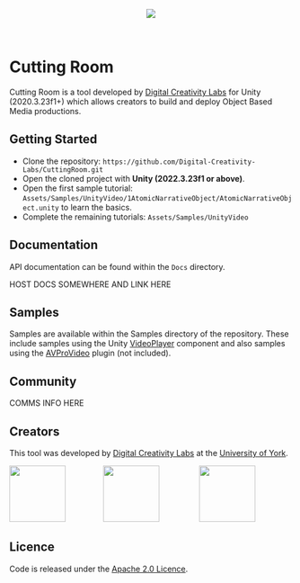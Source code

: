 <p align="center">
  <img src="https://user-images.githubusercontent.com/30237636/153431521-addef1a6-1031-4da9-827e-39013238c195.png"/>
</p>
</br>

# Cutting Room

Cutting Room is a tool developed by [Digital Creativity Labs](https://digitalcreativity.ac.uk/) for Unity (2020.3.23f1+) which allows creators to build and deploy Object Based Media productions.

## Getting Started

* Clone the repository: `https://github.com/Digital-Creativity-Labs/CuttingRoom.git`
* Open the cloned project with <b>Unity (2022.3.23f1 or above)</b>.
* Open the first sample tutorial: `Assets/Samples/UnityVideo/1AtomicNarrativeObject/AtomicNarrativeObject.unity` to learn the basics.
* Complete the remaining tutorials: `Assets/Samples/UnityVideo`

## Documentation

API documentation can be found within the `Docs` directory.

HOST DOCS SOMEWHERE AND LINK HERE

## Samples

Samples are available within the Samples directory of the repository. These include samples using the Unity [VideoPlayer](https://docs.unity3d.com/ScriptReference/Video.VideoPlayer.html) component and also samples using the [AVProVideo](https://renderheads.com/products/avpro-video/) plugin (not included).

## Community

COMMS INFO HERE

## Creators

This tool was developed by [Digital Creativity Labs](https://digitalcreativity.ac.uk) at the [University of York](https://york.ac.uk).

<div display="flex" float="left">
<img src="https://user-images.githubusercontent.com/30237636/153431521-addef1a6-1031-4da9-827e-39013238c195.png" style="height:100px;" />
&nbsp;&nbsp;&nbsp;&nbsp;&nbsp;&nbsp;&nbsp;&nbsp;&nbsp;&nbsp;&nbsp;&nbsp;&nbsp;&nbsp;&nbsp;&nbsp;<img src="https://user-images.githubusercontent.com/30237636/153582621-ee15867b-a83f-4757-9159-61ef097db39e.svg" style="height:100px;" />
&nbsp;&nbsp;&nbsp;&nbsp;&nbsp;&nbsp;&nbsp;&nbsp;&nbsp;&nbsp;&nbsp;&nbsp;&nbsp;&nbsp;&nbsp;&nbsp;
<img src="https://user-images.githubusercontent.com/30237636/153583895-28b17f73-725c-4ea6-b557-052bb89efe2e.png" style="height:100px;" />
</div>

## Licence

Code is released under the [Apache 2.0 Licence](https://www.apache.org/licenses/LICENSE-2.0).

